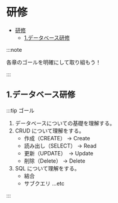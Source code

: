 # 研修

- [研修](#研修)
  - [1.データベース研修](#1データベース研修)

:::note

各章のゴールを明確にして取り組もう！

:::

## 1.データベース研修

:::tip ゴール

1. データベースについての基礎を理解する。
2. CRUD について理解をする。
   - 作成（CREATE） -> Create
   - 読み出し（SELECT） -> Read
   - 更新（UPDATE）　-> Update
   - 削除（Delete） -> Delete
3. SQL について理解をする。
   - 結合
   - サブクエリ ...etc

:::
